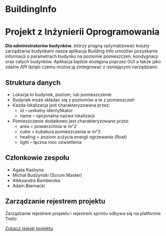 # BuildingInfo
# **Projekt z Inżynierii Oprogramowania**
**Dla administratorów budynków**, którzy pragną optymalizować koszty zarządzania budynkami  nasza aplikacja Building Info umożliwi pozyskanie informacji o parametrach budynku na poziomie pomieszczeń, kondygnacji oraz całych budynków. Aplikacja będzie dostępna poprzez GUI a także jako zdalne API dzięki czemu można ją zintegrować z istniejącymi narzędziami.

## **Struktura danych**
* Lokacja to budynek, poziom, lub pomieszczenie
* Budynek może składać się z poziomów a te z pomieszczeń
* Każda lokalizacja jest charakteryzowana przez:
    *  id – unikalny identyfikator
    *  name – opcjonalna nazwa lokalizacji
* Pomieszczenie dodatkowo jest charakteryzowane przez:
    * area = powierzchnia w m^2
    * cube = kubatura pomieszczenia w m^3
    * heating = poziom zużycia energii ogrzewania (float)
    * light – łączna moc oświetlenia
 
## Członkowie zespołu
* Agata Kashyna
* Michał Budzyński (Scrum Master)
* Aleksandra Bamberska
* Adam Biernacki

## Zarządzanie rejestrem projektu
Zarządzanie rejestrem projektu i rejestrem sprintu odbywa się na platformie Trello

[Zobacz rejestr projektu]((https://trello.com/invite/b/673cc4ec62501f5c033fbad3/ATTI652250c6d89e66111ef7c0b38a615924DD214805/building-info))

